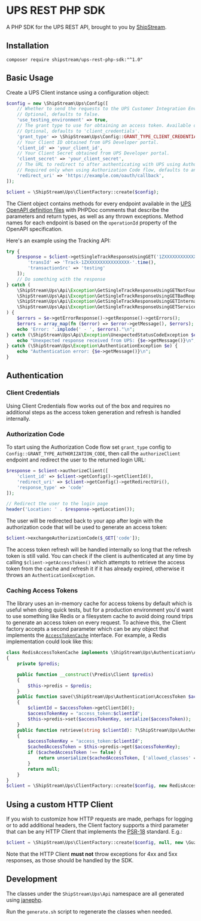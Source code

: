 # UPS REST PHP SDK

A PHP SDK for the UPS REST API, brought to you by [ShipStream](https://shipstream.io).

## Installation

```shell
composer require shipstream/ups-rest-php-sdk:"^1.0"
```

## Basic Usage

Create a UPS Client instance using a configuration object:

```php
$config = new \ShipStream\Ups\Config([
    // Whether to send the requests to the UPS Customer Integration Environment instead of the production environment.
    // Optional, defaults to false.
    'use_testing_environment' => true,
    // The grant type to use for obtaining an access token. Available options: 'client_credentials', 'authorization_code'.
    // Optional, defaults to 'client_credentials'.
    'grant_type' => \ShipStream\Ups\Config::GRANT_TYPE_CLIENT_CREDENTIALS,
    // Your Client ID obtained from UPS Developer portal.
    'client_id' => 'your_client_id',
    // Your Client Secret obtained from UPS Developer portal.
    'client_secret' => 'your_client_secret',
    // The URL to redirect to after authenticating with UPS using Authorization Code flow.
    // Required only when using Authorization Code flow, defaults to an empty string.
    'redirect_uri' => 'https://example.com/oauth/callback',
]);

$client = \ShipStream\Ups\ClientFactory::create($config);
```

The Client object contains methods for every endpoint available in the [UPS OpenAPI definition files](./openapi) with 
PHPDoc comments that describe the parameters and return types, as well as any thrown exceptions. 
Method names for each endpoint is based on the `operationId` property of the OpenAPI specification.

Here's an example using the Tracking API:

```php
try {
    $response = $client->getSingleTrackResponseUsingGET('1ZXXXXXXXXXXXXXXXX', $queryParams = [], $headers = [
        'transId' => 'Track-1ZXXXXXXXXXXXXXXXX-'.time(),
        'transactionSrc' => 'testing'
    ]);
    // Do something with the response
} catch (
    \ShipStream\Ups\Api\Exception\GetSingleTrackResponseUsingGETNotFoundException |
    \ShipStream\Ups\Api\Exception\GetSingleTrackResponseUsingGETBadRequestException |
    \ShipStream\Ups\Api\Exception\GetSingleTrackResponseUsingGETInternalServerErrorException |
    \ShipStream\Ups\Api\Exception\GetSingleTrackResponseUsingGETServiceUnavailableException $e
) {
    $errors = $e->getErrorResponse()->getResponse()->getErrors();
    $errors = array_map(fn ($error) => $error->getMessage(), $errors);
    echo 'Error: '.implode(' - ', $errors)."\n";
} catch (\ShipStream\Ups\Api\Exception\UnexpectedStatusCodeException $e) {
    echo "Unexpected response received from UPS: {$e->getMessage()}\n";
} catch (\ShipStream\Ups\Exception\AuthenticationException $e) {
    echo "Authentication error: {$e->getMessage()}\n";
}
```

## Authentication

### Client Credentials

Using Client Credentials flow works out of the box and requires no additional steps as the access token generation and refresh is handled internally.

### Authorization Code

To start using the Authorization Code flow set `grant_type` config to `Config::GRANT_TYPE_AUTHORIZATION_CODE`, then call the `authorizeClient` endpoint 
and redirect the user to the returned login URL:

```php
$response = $client->authorizeClient([
    'client_id' => $client->getConfig()->getClientId(),
    'redirect_uri' => $client->getConfig()->getRedirectUri(),
    'response_type' => 'code'
]);

// Redirect the user to the login page
header('Location: ' . $response->getLocation());
```

The user will be redirected back to your app after login with the authorization code that will be used to generate an access token:

```php
$client->exchangeAuthorizationCode($_GET['code']);
```

The access token refresh will be handled internally so long that the refresh token is still valid. 
You can check if the client is authenticated at any time by calling `$client->getAccessToken()` which attempts to retrieve 
the access token from the cache and refresh it if it has already expired, otherwise it throws an `AuthenticationException`.

### Caching Access Tokens

The library uses an in-memory cache for access tokens by default which is useful when doing quick tests, but for a production 
environment you'd want to use something like Redis or a filesystem cache to avoid doing round trips to generate an access token on every request.
To achieve this, the Client factory accepts a second parameter which can be any object that implements the [`AccessTokenCache`](./src/Authentication/AccessTokenCache.php) interface.
For example, a Redis implementation could look like this:

```php
class RedisAccessTokenCache implements \ShipStream\Ups\Authentication\AccessTokenCache
{
    private $predis;

    public function __construct(\Predis\Client $predis)
    {
        $this->predis = $predis;
    }
    public function save(\ShipStream\Ups\Authentication\AccessToken $accessToken)
    {
        $clientId = $accessToken->getClientId();
        $accessTokenKey = "access_token:$clientId";
        $this->predis->set($accessTokenKey, serialize($accessToken));
    }
    public function retrieve(string $clientId): ?\ShipStream\Ups\Authentication\AccessToken
    {
        $accessTokenKey = "access_token:$clientId";
        $cachedAccessToken = $this->predis->get($accessTokenKey);
        if ($cachedAccessToken !== false) {
            return unserialize($cachedAccessToken, ['allowed_classes' => [\ShipStream\Ups\Authentication\AccessToken::class]]);
        }
        return null;
    }
}
$client = \ShipStream\Ups\ClientFactory::create($config, new RedisAccessTokenCache(new \Predis\Client()));
```

## Using a custom HTTP Client

If you wish to customize how HTTP requests are made, perhaps for logging or to add additional headers, the Client factory supports 
a third parameter that can be any HTTP Client that implements the [PSR-18](https://www.php-fig.org/psr/psr-18/) standard. E.g.:

```php
$client = \ShipStream\Ups\ClientFactory::create($config, null, new \GuzzleHttp\Client());
```

Note that the HTTP Client **must not** throw exceptions for 4xx and 5xx responses, as those should be handled by the SDK.

## Development

The classes under the `ShipStream\Ups\Api` namespace are all generated using [janephp](https://jane.readthedocs.io/en/latest/index.html). 

Run the `generate.sh` script to regenerate the classes when needed.
